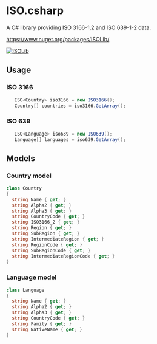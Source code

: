 # ISO.csharp

A C# library providing ISO 3166-1,2 and ISO 639-1-2 data.



https://www.nuget.org/packages/ISOLib/

[![ISOLib](https://github.com/AlexanderIbraimov/ISO.csharp/actions/workflows/dotnet.yml/badge.svg?branch=main)](https://github.com/AlexanderIbraimov/ISO.csharp/actions/workflows/dotnet.yml)
## Usage

### ISO 3166

   ```csharp
      ISO<Country> iso3166 = new ISO3166();
      Country[] countries = iso3166.GetArray();
   ```
 
### ISO 639

   ```csharp
      ISO<Language> iso639 = new ISO639();
      Language[] languages = iso639.GetArray();
   ```
## Models

### Country model

  ```csharp
class Country
{
    string Name { get; }
    string Alpha2 { get; }
    string Alpha3 { get; }
    string CountryCode { get; }
    string ISO3166_2 { get; }
    string Region { get; }
    string SubRegion { get; }
    string IntermediateRegion { get; }
    string RegionCode { get; }
    string SubRegionCode { get; }
    string IntermediateRegionCode { get; }
}
   ```
   
### Language model

  ```csharp
class Language
{
    string Name { get; }
    string Alpha2 { get; }
    string Alpha3 { get; }
    string CountryCode { get; }
    string Family { get; }
    string NativeName { get; }
}
   ```

